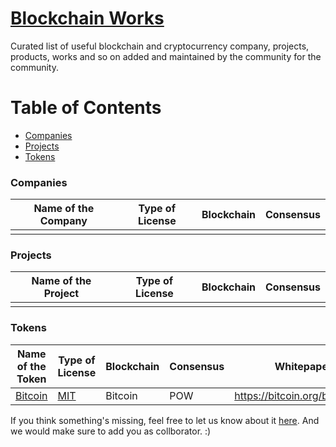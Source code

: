 # [Blockchain Works](https://blockchainedindia.github.io/resources/works)

Curated list of useful blockchain and cryptocurrency company, projects, products, works and so on added and maintained by the community for the community.

# Table of Contents

- [Companies](#companies)
- [Projects](#projects)
- [Tokens](#tokens)


### Companies

| Name of the Company | Type of License | Blockchain | Consensus |
|---|---|---|---|
|   |   |   |   |

### Projects

| Name of the Project | Type of License | Blockchain | Consensus |
|---|---|---|---|
|   |   |   |   |

### Tokens
| Name of the Token | Type of License | Blockchain | Consensus | Whitepaper | Source Code |
|---|---|---|---|---|---|
| [Bitcoin](https://bitcoin.org/) | [MIT][mit] | Bitcoin | POW | https://bitcoin.org/bitcoin.pdf | https://github.com/bitcoin/bitcoin |



If you think something's missing, feel free to let us know about it [here](https://github.com/blockchainedindia/resources/issues/new).
And we would make sure to add you as collborator. :)

[mit]: https://opensource.org/licenses/MIT
